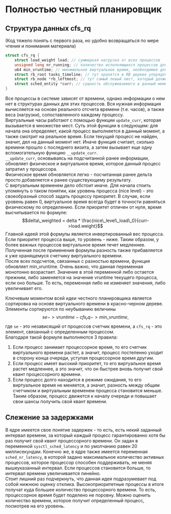 # Полностью честный планировщик

## Структура данных cfs_rq
(Код тяжело понять с первого раза, но удобно возвращаться по мере чтения и понимания материала)
```C
struct cfs_rq {
	struct load_weight load; // суммарная нагрузка от всех процессов
	unsigned long nr_running; // количество исполняющихся процессов для диска
	u64 min_vruntime; // минимальное виртуальное время, необходимое для инициализации виртуального таймера в новом процессе
	struct rb_root tasks_timeline; // тут хранятся в RB дереве упорядоченные по виртуальному времени процессы
	struct rb_node *rb_leftmost; // тут самый левый лист, который должен быть обслужен в первую очередь (можно получить из дерева, но так быстрее)
	struct sched_entity *curr; // сущность обслуживаемого в данный момент процесса
}
```

Все процессы в системе зависят от времени, однако информации о нем нет в структурах данных для этих процессов. Вся нужная информация вычисляется на основе реального отсчета времени (т.е. часов), а также веса (нагрузки), сопоставленного каждому процессу. \
Виртуальные часы работают с помощью функции `update_curr`, которая вызывается в множестве мест.
Суть этой функции в следующем: для начала она определяет, какой процесс выполняется в данный момент, а также смотрит на реальное время. Если текущий процесс не найден, значит, дел на данный момент нет. Иначе функция считает, сколько времени прошло с последнего визита, а затем вызывает еще одну вспомогательную функцию `__update_curr`.\
`__update_curr`, основываясь на подсчитанной ранее информации, обновляет физическое и виртуальное время, которое данный процесс затратил у процессора. \
Физическое время обновляется легко - посчитанная ранее дельта просто добавляется к ранее существующему результату.\
С виртуальным временем дело обстоит иначе. Для начала стоить упомянуть о таком понятии, как уровень процесса (nice level) - это своеобразный способ задать процессу приоритет. В случае, если уровень равен 0, виртуальное время всегда будет в точности равняться физическому по определению. Если приоритет отличен от нуля, время высчитывается по формуле:
$$delta\_weighted = delta * \frac{nice\_level\_load\_0}{curr->load.weight}$$
Главной идеей этой формулы является инвертированный вес процесса. Если приоритет процесса выше, то уровень - ниже. Таким образом, у более важных процессов виртуальное время течет медленнее. Полученная после применения формулы разность также прибавляется к уже хранящемуся счетчику виртуального времени.\
После всех подсчетов, связанных с разностью времени, функция обновляет min_vruntime. Очень важно, что данная переменная монотонно возрастает. Значение в этой переменной либо остается прежним, либо заменяется на значение vruntime текущего процесса, если оно больше. То есть, переменная либо не изменяет значения, либо увеличивает его.

Ключевым моментом всей идеи честного планировщика является сортировка на основе виртуального времени в красно-черном дереве. Элементы сортируются по неубыванию величины $$se->vruntime - cfs_rq->min\_vruntime,$$ где `se` - это независящий от процессов счетчик времени, а `cfs_rq` - это элемент, связанный с определенным процессом.\
Благодаря такой формуле выполняются 3 правила:
1. Если процесс занимает процессорное время, то его счетчик виртуального времени растет, а значит, процесс постепенно уходит в сторону конца очереди, уступая процессорное время другим.
2. Если процесс имеет высокий приоритет, то его виртуальное время растет медленнее, а это значит, что он быстрее вновь получит свой квант процессорного времени.
3. Если процесс долго находится в режиме ожидания, то его виртуальное время не меняется, а значит, разность между общим счетчиком и виртуальным временем процесса становится меньше. Таким образом, процесс движется к началу очереди и повышает свои шансы получить свой квант времени.

## Слежение за задержками
В ядре имеется свое понятие задержек - то есть, есть некий заданный интервал времени, за который каждый процесс гарантированно хотя бы раз получит свой квант процессорного времени. Он задан в переменной `sysctl_sched_latency` и по умолчанию равен 20 миллисекундам. Конечно же, в ядре также имеется переменная `sched_nr_latency`, в которой задано максимальное количество активных процессов, которое процессор способен поддерживать, не меняя вышеуказанный интервал. Если процессов становится больше, то интервал времени увеличивается линейно. \
Стоит лишний раз подчеркнуть, что данная идея подразумевает под собой нижнюю оценку отклика. Высокоприоритетные процессы в итоге получат куда большее количество процессорного времени. То есть, процессорное время будет поделено не поровну. Можно оценить количество времени, которое получит определенный процесс, посмотрев на его уровень.